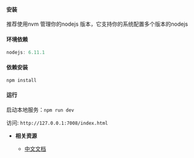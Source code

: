 
#### 安装
推荐使用nvm 管理你的nodejs 版本，它支持你的系统配置多个版本的nodejs

#### 环境依赖
```javascript
nodejs: 6.11.1
```

#### 依赖安装
`npm install`

#### 运行
启动本地服务：`npm run dev`

访问: `http://127.0.0.1:7008/index.html`



* **相关资源**

	+ [中文文档][1]


[1]: https://developers.google.com/web/fundamentals/codelabs/your-first-pwapp/
